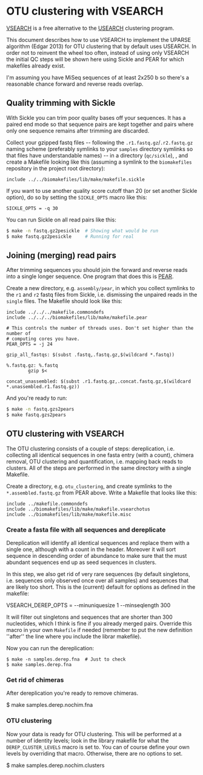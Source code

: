 # OTU clustering with VSEARCH

[VSEARCH](https://github.com/torognes/vsearch) is a free alternative to the
[USEARCH](http://drive5.com/usearch/) clustering program. 

This document describes how to use VSEARCH to implement the UPARSE algorithm 
(Edgar 2013) for OTU clustering that by default uses USEARCH. In order not to 
reinvent the wheel too often, instead of using only VSEARCH the initial QC
steps will be shown here using Sickle and PEAR for which makefiles already
exist.

I'm assuming you have MiSeq sequences of at least 2x250 b so there's a reasonable 
chance forward and reverse reads overlap.

## Quality trimming with Sickle

With Sickle you can trim poor quality bases off your sequences. It has a 
paired end mode so that sequence pairs are kept together and pairs where only
one sequence remains after trimming are discarded.

Collect your gzipped fastq files -- following the `.r1.fastq.gz`/`.r2.fastq.gz` 
naming scheme (preferably symlinks to your `samples` directory symlinks so that
files have understandable names) -- in a directory (`qc/sickle`), , and create a 
Makefile looking like this (assuming a symlink to the `biomakefiles` repository 
in the project root directory):

```make
include ../../biomakefiles/lib/make/makefile.sickle
```

If you want to use another quality score cutoff than 20 (or set another Sickle 
option), do so by setting the `SICKLE_OPTS` macro like this:

```make
SICKLE_OPTS = -q 30
```

You can run Sickle on all read pairs like this:

```bash
$ make -n fastq.gz2pesickle  # Showing what would be run
$ make fastq.gz2pesickle     # Running for real
```

## Joining (merging) read pairs

After trimming sequences you should join the forward and reverse reads into a 
single longer sequence. One program that does this is 
[PEAR](http://sco.h-its.org/exelixis/web/software/pear/).

Create a new directory, e.g. `assembly/pear`, in which you collect symlinks to
the `r1` and `r2` fastq files from Sickle, i.e. dismissing the unpaired reads in
the `single` files. The Makefile should look like this:

```make
include ../../../makefile.commondefs
include ../../../biomakefiles/lib/make/makefile.pear

# This controls the number of threads uses. Don't set higher than the number of
# computing cores you have.
PEAR_OPTS = -j 24

gzip_all_fastqs: $(subst .fastq,.fastq.gz,$(wildcard *.fastq))

%.fastq.gz: %.fastq
        gzip $<

concat_unassembled: $(subst .r1.fastq.gz,.concat.fastq.gz,$(wildcard *.unassembled.r1.fastq.gz))
```

And you're ready to run:

```bash
$ make -n fastq.gzs2pears
$ make fastq.gzs2pears
```

## OTU clustering with VSEARCH

The OTU clustering consists of a couple of steps: dereplication, i.e. collecting all
identical sequences in one fasta entry (with a count), chimera removal, OTU clustering
and quantification, i.e. mapping back reads to clusters. All of the steps are performed
in the same directory with a single Makefile.

Create a directory, e.g. `otu_clustering`, and create symlinks to the `*.assembled.fastq.gz`
from PEAR above. Write a Makefile that looks like this:

```make
include ../makefile.commondefs
include ../biomakefiles/lib/make/makefile.vsearchotus
include ../biomakefiles/lib/make/makefile.misc
```

### Create a fasta file with all sequences and dereplicate

Dereplication will identify all identical sequences and replace them with a single one,
although with a count in the header. Moreover it will sort sequence in descending order
of abundance to make sure that the must abundant sequences end up as seed sequences in
clusters.

In this step, we also get rid of very rare sequences (by default singletons, i.e. sequences
only observed once over all samples) and sequences that are likely too short. This is the
(current) default for options as defined in the makefile:

VSEARCH_DEREP_OPTS = --minuniquesize 1 --minseqlength 300

It will filter out singletons and sequences that are shorter than 300 nucleotides, which I
think is fine if you already merged pairs. Override this macro in your own <code>Makefile</code>
if needed (remember to put the new definition ''after'' the line where you include the librar
makefile).

Now you can run the dereplication:

```make
$ make -n samples.derep.fna  # Just to check
$ make samples.derep.fna
```

### Get rid of chimeras

After dereplication you're ready to remove chimeras.

  $ make samples.derep.nochim.fna
  
### OTU clustering

Now your data is ready for OTU clustering. This will be performed at a number of identity
levels; look in the library makefile for what the <code>DEREP_CLUSTER_LEVELS</code> macro
is set to. You can of course define your own levels by overriding that macro. Otherwise,
there are no options to set.

  $ make samples.derep.nochim.clusters
